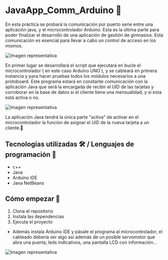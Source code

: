 # JavaApp_Comm_Arduino 📓
  
En esta práctica se probará la comunicación por puerto serie entre una aplicación java, y el microcontrolador Arduino. Esta es la última parte para poder finalizar el desarrollo de una aplicación de gestión de gimnasios. Esta comunicación es esencial para llevar a cabo un control de acceso en los mismos.

![Imagen representativa](https://github.com/JuanmiAcosta/JavaApp_Comm_Arduino/blob/main/JavaApp.png?raw=true)

En primer lugar se desarrollará el script que ejecutará en bucle el microcontrolador ( en este caso Arduino UNO ), y se cableará en primera instancia y para hacer pruebas todos los módulos necesarios a una protoboard. Este programa estará en constante comunicación con la aplicación Java que será la encargada de recibir el UID de las tarjetas y corroborar en la base de datos si el cliente tiene una mensualidad, y si esta está activa o no.

![Imagen representativa](https://github.com/JuanmiAcosta/JavaApp_Comm_Arduino/blob/main/frag_ard.png?raw=true)

La aplicación Java tendrá la única parte "activa" de activar en el microcontrolador la función de asignar el UID de la nueva tarjeta a un cliente.🤔

## Tecnologías utilizadas 🛠️ / Lenguajes de programación 👀

* c++
* Java
* Arduino IDE
* Java NetBeans

## Cómo empezar 🫡

1. Clona el repositorio
2. Instala las dependencias
3. Ejecuta el proyecto

* Además instala Arduino IDE y pásale el programa al microcontrolador, el cableado debería ser algo así además de un posible servomotor que abra una puerta, leds indicativos, una pantalla LCD con información...

![Imagen representativa](https://github.com/JuanmiAcosta/JavaApp_Comm_Arduino/blob/main/conexionado.jpg?raw=true)





